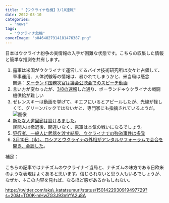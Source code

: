 ```yaml
---
title: "【ウクライナ危機】3/10速報"
date: 2022-03-10
categories: 
  - "news"
tags: 
  - "ウクライナ危機"
coverImage: "o0464027914181476387.png"
---
```


日本はウクライナ紛争の実情報の入手が困難な状態です。こちらの収集した情報と簡単な推測を共有します。

1. 露軍は米国がウクライナで運営してるバイオ技術研究所は次々と占領して、軍事運用、人体試験等の情報は、暴かれてしまうかと、米当局は懸念  
    関連：[ヌーランド国務次官は議会公聴会でのスピーチ動画](https://twitter.com/calasoba/status/1501440133396307970?s=20&t=UNNA6wtt7T8psxvMWJxcgw)
2. 言い方が変わったが、[3/8の速報](https://blog.loveapple.cn/news/202203089303.html)した通り、ポーランド⇒ウクライナの戦闘機供給が難しい
3. ゼレンスキーは動画を挙げて、キエフにいるとアピールしたが、光線が怪しくて、グリーンバックではないかと、専門家にも指摘されているようだ。  
    ![图像](images/FNchD5aaQAQNXZ4)
4. [新たな人道回廊は設けるました](https://twitter.com/loveapple/status/1501473270805467138?s=20&t=f_4zummhsK_mU7eljUOKkw)。  
    民間人は撤退後、間違いなく、露軍は本気の戦いになるでしょう。
5. [犯行者、一般人に武器を渡す結果、ウクライナでの強盗事件は多発](https://twitter.com/loveapple/status/1501474334107648003?s=20&t=f_4zummhsK_mU7eljUOKkw)
6. [3月10日（水）、ロシアとウクライナの外相がアンタルヤフォーラムで会合を開き、会談した](https://twitter.com/loveapple/status/1501475799140270084?s=20&t=f_4zummhsK_mU7eljUOKkw)。

補足：

こちらの記事ではナチズムのウクライナイ当局と、ナチズムの味方である日欧米のような表現はよくあると思います。信じられないと思う人もいるでしょうが、なぜか、↓この内容を見れば、なるほど感があるかもしれない。

https://twitter.com/aka\_katatsumuri/status/1501422930919497729?s=20&t=TO0K-mHwZG3J93mYfA2u8A
